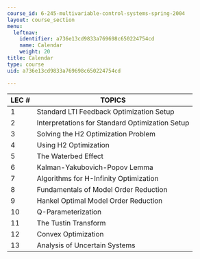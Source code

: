 ```yaml
---
course_id: 6-245-multivariable-control-systems-spring-2004
layout: course_section
menu:
  leftnav:
    identifier: a736e13cd9833a769698c650224754cd
    name: Calendar
    weight: 20
title: Calendar
type: course
uid: a736e13cd9833a769698c650224754cd

---
```


| LEC # | TOPICS |
| --- | --- |
| 1 | Standard LTI Feedback Optimization Setup |
| 2 | Interpretations for Standard Optimization Setup |
| 3 | Solving the H2 Optimization Problem |
| 4 | Using H2 Optimization |
| 5 | The Waterbed Effect |
| 6 | Kalman-Yakubovich-Popov Lemma |
| 7 | Algorithms for H-Infinity Optimization |
| 8 | Fundamentals of Model Order Reduction |
| 9 | Hankel Optimal Model Order Reduction |
| 10 | Q-Parameterization |
| 11 | The Tustin Transform |
| 12 | Convex Optimization |
| 13 | Analysis of Uncertain Systems